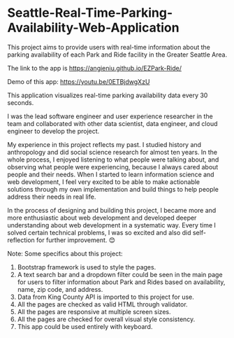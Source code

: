 # Seattle-Real-Time-Parking-Availability-Web-Application

This project aims to provide users with real-time information about the parking availability of each Park and Ride facility in the Greater Seattle Area.

The link to the app is https://angieniu.github.io/EZPark-Ride/

Demo of this app: https://youtu.be/0ETBjdwgXzU

This application visualizes real-time parking availability data every 30 seconds. 

I was the lead software engineer and user experience researcher in the team and collaborated with other data scientist, data engineer, and cloud engineer to develop the project.

My experience in this project reflects my past. I studied history and anthropology and did social science research for almost ten years. In the whole process, I enjoyed listening to what people were talking about, and observing what people were experiencing, because I always cared about people and their needs. When I started to learn information science and web development, I feel very excited to be able to make actionable solutions through my own implementation and build things to help people address their needs in real life.

In the process of designing and building this project, I became more and more enthusiastic about web development and developed deeper understanding about web development in a systematic way. Every time I solved certain technical problems, I was so excited and also did self-reflection for further improvement. 😊


Note:
Some specifics about this project:

1. Bootstrap framework is used to style the pages.
2. A text search bar and a dropdown filter could be seen in the main page for users to filter information about Park and Rides based on availability, name, zip code, and address.
3. Data from King County API is imported to this project for use.
4. All the pages are checked as valid HTML through validator.
5. All the pages are responsive at multiple screen sizes.
6. All the pages are checked for overall visual style consistency.
7. This app could be used entirely with keyboard.

